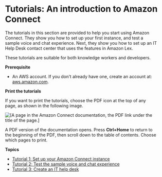 # Tutorials: An introduction to Amazon Connect<a name="tutorials"></a>

The tutorials in this section are provided to help you start using Amazon Connect\. They show you how to set up your first instance, and test a sample voice and chat experience\. Next, they show you how to set up an IT Help Desk contact center that uses the features in Amazon Lex\. 

These tutorials are suitable for both knowledge workers and developers\.

**Prerequisite**
+ An AWS account\. If you don't already have one, create an account at: [aws\.amazon\.com](https://aws.amazon.com/)\.

**Print the tutorials**

If you want to print the tutorials, choose the PDF icon at the top of any page, as shown in the following image\. 

![\[A page in the Amazon Connect documentation, the PDF link under the title of the page.\]](http://docs.aws.amazon.com/connect/latest/adminguide/images/tutorial1-print.png)

A PDF version of the documentation opens\. Press **Ctrl\+Home** to return to the beginning of the PDF, then scroll down to the table of contents\. Choose which pages to print\. 

**Topics**
+ [Tutorial 1: Set up your Amazon Connect instance](tutorial1-set-up-your-instance.md)
+ [Tutorial 2: Test the sample voice and chat experience](tutorial1-explore-voice-and-chat.md)
+ [Tutorial 3: Create an IT help desk](tutorial1-create-helpdesk.md)